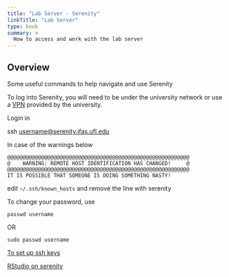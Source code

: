 ```yaml
---
title: "Lab Server - Serenity"
linkTitle: "Lab Server"
type: book
summary: >
  How to access and work with the lab server
---
```


## Overview
Some useful commands to help navigate and use Serenity

To log into Serenity, you will need to be under the university network or use a [VPN](https://it.ufl.edu/ict/documentation/network-infrastructure/vpn/) provided by the university.

Login in

ssh username@serenity.ifas.ufl.edu

In case of the warnings below

```
@@@@@@@@@@@@@@@@@@@@@@@@@@@@@@@@@@@@@@@@@@@@@@@@@@@@@@@@@@@
@    WARNING: REMOTE HOST IDENTIFICATION HAS CHANGED!     @
@@@@@@@@@@@@@@@@@@@@@@@@@@@@@@@@@@@@@@@@@@@@@@@@@@@@@@@@@@@
IT IS POSSIBLE THAT SOMEONE IS DOING SOMETHING NASTY!
```
edit `~/.ssh/known_hosts` and remove the line with serenity

To change your password, use 

`passwd username`

OR

`sudo passwd username`

[To set up ssh keys](https://github.com/weecology/lab-wiki/wiki/Programming:-SSH-&-SSH-keys-for-GitHub---Serenity---etc) 
 
[RStudio on serenity](https://github.com/weecology/lab-wiki/wiki/Programming:-RStudio-on-serenity)